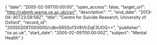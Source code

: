 {
  "date": "2005-02-09T00:00:00", 
  "open_access": false, 
  "target_url": "http://cebmh.warne.ox.ac.uk/csr/", 
  "description": "", 
  "end_date": "2013-04-30T23:59:59Z", 
  "title": "Centre for Suicide Research, University of Oxford", 
  "record_id": "20050209T000000/cdbvS6SSxf3V8VhZqE3UOQ==", 
  "publisher": "ox.ac.uk", 
  "start_date": "2005-02-09T00:00:00Z", 
  "subject": "Mental Health"
}

